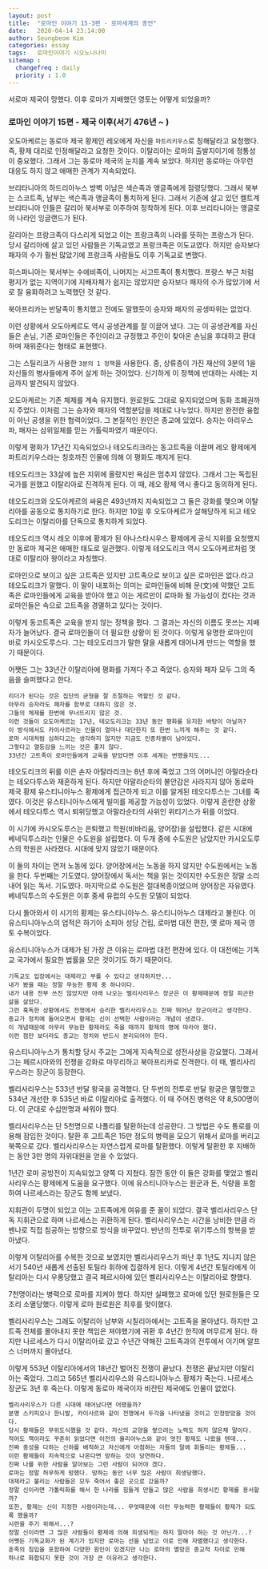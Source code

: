 ```yaml
---
layout: post
title:  "로마인 이야기 15-3편 - 로마세계의 종언"
date:   2020-04-14 23:14:00
author: Seungbeom Kim
categories: essay
tags:	로마인이야기 시오노나나미
sitemap :
  changefreq : daily
  priority : 1.0
---
```


서로마 제국이 망했다. 이후 로마가 지배했던 영토는 어떻게 되었을까?

### 로마인 이야기 15편 - 제국 이후(서기 476년 ~ )

오도아케르는 동로마 제국 황제인 레오에게 자신을 `파트리키우스`로 칭해달라고 요청했다. 즉, 황제 대리로 인정해달라고 요청한 것이다. 이탈리아는 로마의 출발지이기에 정통성이 중요했다. 그래서 그는 동로마 제국의 눈치를 계속 보았다. 하지만 동로마는 아무런 대응도 하지 않고 애매한 관계가 지속되었다.

브리타니아의 하드리아누스 방벽 이남은 색슨족과 앵글족에게 점령당했다. 그래서 북부는 스코트족, 남부는 색슨족과 앵글족이 통치하게 된다. 그래서 기존에 살고 있던 켈트계 브리타니아 인들은 갈리아 북서부로 이주하여 정착하게 된다. 이후 브리타니아는 앵글로의 나라인 잉글랜드가 된다.

갈리아는 프랑크족이 다스리게 되었고 이는 프랑크족의 나라를 뜻하는 프랑스가 된다. 당시 갈리아에 살고 있던 사람들은 기독교였고 프랑크족은 이도교였다. 하지만 승자보다 패자의 수가 훨씬 많았기에 프랑크족 사람들도 이후 기독교로 변했다.

히스파니아는 북서부는 수에비족이, 나머지는 서고트족이 통치했다. 프랑스 부근 처럼 평지가 없는 지역이기에 지배자체가 쉽지는 않았지만 승자보다 패자의 수가 많았기에 서로 잘 융화하려고 노력했던 것 같다.

북아프리카는 반달족이 통치했고 전에도 말했듯이 승자와 패자의 공생따위는 없었다.

이런 상황에서 오도아케르도 역시 공생관계를 잘 이끌어 냈다. 그는 이 공생관계를 자신들은 손님, 기존 로마인들은 주인이라고 규정했고 주인이 찾아온 손님을 후대하고 환대하며 재워준다는 형태로 표현했다.

그는 스틸리코가 사용한 `3분의 1 정책`을 사용한다. 중, 상류층이 가진 재산의 3분의 1을 자신들의 병사들에게 주어 살게 하는 것이었다. 신기하게 이 정책에 반대하는 사례는 지금까지 발견되지 않았다.

오도아케르는 기존 체제를 계속 유지했다. 원로원도 그대로 유지되었으며 동화 조폐권까지 주었다. 이처럼 그는 승자와 패자의 역할분담을 제대로 나누었다. 하지만 완전한 융합이 아닌 공생을 위한 협력이었다. 그 본질적인 원인은 종교에 있었다. 승자는 아리우스파, 패자는 삼위일체를 믿는 가톨릭파였기 때문이다.

이렇게 평화가 17년간 지속되었으나 테오도리크라는 동고트족을 이끌며 레오 황제에게 파트리키우스라는 칭호까진 인물에 의해 이 평화도 깨지게 된다.

테오도리크는 33살에 높은 지위에 올랐지만 욕심은 멈추지 않았다. 그래서 그는 독립된 국가를 원했고 이탈리아로 진격하게 된다. 이 때, 레오 황제 역시 좋다고 동의하게 된다.

테오도리크와 오도아케르의 싸움은 493년까지 지속되었고 그 둘은 강화를 맺으며 이탈리아를 공동으로 통치하기로 한다. 하지만 10일 후 오도아케르가 살해당하게 되고 테오도리크는 이탈리아를 단독으로 통치하게 되었다.

테오도리크 역시 레오 이후에 황제가 된 아나스타시우스 황제에게 공식 지위를 요청했지만 동로마 제국은 애매한 태도로 일관했다. 이렇게 테오도리크 역시 오도아케르처럼 멋대로 이탈리아 왕이라고 자칭했다.

로마인으로 보이고 싶은 고트족은 있지만 고트족으로 보이고 싶은 로마인은 없다.라고 테오도리크가 말했다. 이 말이 내포하는 의미는 로마인들에 비해 문(文)에 약했던 고트족은 로마인들에게 교육을 받아야 했고 이는 게르만이 로마화 될 가능성이 컸다는 것과 로마인들은 속으로 고트족을 경멸하고 있다는 것이다.

이렇게 동코트족은 교육을 받지 않는 정책을 폈다. 그 결과는 자신의 이름도 못쓰는 지배자가 늘어났다. 결국 로마인들이 더 필요한 상황이 된 것이다. 이렇게 유명한 로마인이 바로 카시오도루스다. 그는 테오도리크가 말한 말을 새롭게 태어나게 만드는 역할을 했기 때문이다.

어쨋든 그는 33년간 이탈리아에 평화를 가져다 주고 죽었다. 승자와 패자 모두 그의 죽음을 슬퍼했다고 한다.

```
리더가 된다는 것은 집단의 균형을 잘 조절하는 역할인 것 같다.
아무리 승자라도 패자를 함부로 대하지 않은 것.
그들의 체제를 한번에 무너뜨리지 않은 것.
이런 것들이 오도아케르는 17년, 테오도리크는 33년 동안 평화를 유지한 바탕이 아닐까?
이 방식에서도 카이사르라는 인물이 얼마나 대단한지 또 한번 느끼게 해주는 것 같다.
로마 시대처럼 심하다고는 생각하지 않지만 지금도 인종차별이 남아있다.
그렇다고 열등감을 느끼는 것은 좋지 않다.
33년간 고트족이 로마인들에게 교육을 받았다면 이후 세계는 변했을지도...
```

테오도리크의 뒤를 이은 손자 아탈라리크는 8년 후에 죽었고 그의 어머니인 아말라순타는 테오다투스와 재혼하게 된다. 하지만 아말라순타의 불안감은 사라지지 않아 동로마 제국 황제 유스티니아누스 황제에게 접근하게 되고 이를 알게된 테오다투스는 그녀를 죽였다. 이것은 유스티니아누스에게 빌미를 제공할 가능성이 있었다. 이렇게 혼란한 상황에서 테오다투스 역시 퇴위당했고 아말라순타의 사위인 위티기스가 뒤를 이었다.

이 시기에 카시오도루스는 은퇴했고 학원(비바리움, 양어장)을 설립했다. 같은 시대에 베네딕투스라는 인물은 수도원을 설립했다. 이 두개 중에 수도원은 남았지만 카시오도루스의 학원은 사라졌다. 시대에 맞지 않았기 때문이다.

이 둘의 차이는 먼저 노동에 있다. 양어장에서는 노동을 하지 않지만 수도원에서는 노동을 한다. 두번째는 기도였다. 양어장에서 독서는 책을 읽는 것이지만 수도원은 정말 소리내어 읽는 독서. 기도였다. 마지막으로 수도원은 절대복종이었으며 양어장은 자유였다. 베네딕투스의 수도원은 이후 중세 유럽의 수도원 모델이 되었다.

다시 돌아와서 이 시기의 황제는 유스티니아누스. 유스티니아누스 대제라고 불린다. 이 유스티니아누스의 업적은 하기아 소피아 성당 건립, 로마법 대전 편찬, 옛 로마 제국 영토 수복이었다.

유스티니아누스가 대제가 된 가장 큰 이유는 로마법 대전 편찬에 있다. 이 대전에는 기독교 국가에서 필요한 법률을 모은 것이기도 하기 때문이다.

```
기독교도 입장에서는 대제라고 부를 수 있다고 생각하지만...
내가 봤을 때는 정말 무능한 황제 중 하나이다.
내가 내용 전부 쓰진 않았지만 아래 나오는 벨리사리우스 장군은 이 황제때문에 정말 피곤한 삶을 살았다.
그런 혹독한 상황에서도 전쟁에서 승리한 벨리사리우스는 진짜 뛰어난 장군이라고 생각한다.
종교가 정치에 들어오면서 황제는 신이 선택한 사람이라는 개념이 생겼다.
이 개념때문에 아무리 무능한 황제라도 죽을 때까지 황제의 명에 따라야 했다.
이런 점만 보더라도 종교는 정치와 반드시 분리되어야 한다.
```

유스티니아누스가 통치할 당시 주교는 그에게 지속적으로 성전사상을 강요했다. 그래서 그는 페르시아와의 전쟁을 강화로 마무리하고 북아프리카로 진격한다. 이 때, 벨리사리우스라는 장군이 등장한다.

벨리사리우스는 533년 반달 왕국을 공격했다. 단 두번의 전투로 반달 왕궁은 멸망했고 534년 개선한 후 535년 바로 이탈리아로 출격했다. 이 때 주어진 병력은 약 8,500명이다. 이 군대로 수십만명과 싸워야 했다.

벨리사리우스는 단 5천명으로 나폴리를 탈환하는데 성공한다. 그 방법은 수도 통로를 이용해 잠입한 것이다. 탈환 후 고트족은 15만 정도의 병력을 모으기 위해서 로마를 버리고 북쪽으로 갔다. 벨리사리우스는 자연스럽게 로마를 탈환했다. 이렇게 탈환한 후 지배하는 동안 3만 명의 자위대원을 얻을 수 있었다.

1년간 로마 공방전이 지속되었고 양쪽 다 지쳤다. 잠깐 동안 이 둘은 강화를 맺었고 벨리사리우스는 황제에게 도움을 요구했다. 이에 유스티니아누스는 원군과 돈, 식량을 포함하여 나르세스라는 장군도 함께 보냈다.

지휘관이 두명이 되었고 이는 고트족에게 여유를 준 꼴이 되었다. 결국 벨리사리우스 단독 지휘관으로 하며 나르세스는 귀환하게 된다. 벨리사리우스는 시간을 낭비한 만큼 라벤나로 직접 침공하는 방향으로 방식을 바꾸었다. 반년의 전투로 위기투스의 항복을 받아냈다.

이렇게 이탈리아를 수복한 것으로 보였지만 벨리사리우스가 떠난 후 1년도 지나지 않은 서기 540년 새롭게 선출된 토틸라 휘하에 집결하게 된다. 이렇게 4년간 토틸라에게 이탈리아는 다시 우롱당했고 결국 페르시아에 있던 벨리사리우스는 이탈리아로 향했다.

7천명이라는 병력으로 로마를 지켜야 했다. 하지만 실패했고 로마에 있던 원로원들은 모조리 소멸당했다. 이렇게 로마 원로원은 최후를 맞이했다.

벨리사리우스는 그래도 이탈리아 남부와 시칠리아에서는 고트족을 몰아냈다. 하지만 고트족 전체를 몰아내지 못한 책임은 져야했기에 귀환 후 4년간 한직에 머무르게 된다. 하지만 나르세스가 다시 이탈리아로 갔고 수년간 약해진 고트족과의 전투에서 이기며 알프스 너머까지 몰아냈다.

이렇게 553년 이탈리아에서의 18년간 벌어진 전쟁이 끝났다. 전쟁은 끝났지만 이탈리아는 죽었다. 그리고 565년 벨리사리우스와 유스티니아누스 황제가 죽는다. 나르세스 장군도 3년 후 죽는다. 이렇게 동로마 제국이자 비잔틴 제국에도 인물이 없었다.

```
벨리사리우스가 다른 시대에 태어났다면 어땠을까?
분명 스키피오나 한니발, 카이사르와 같이 전쟁에서 두각을 나타냈을 것이고 인정받았을 것이다.
당시 황제들은 무위도식했을 것 같다. 자신의 교양을 쌓으려는 노력도 하지 않은채 말이다.
적어도 책이라도 꾸준히 읽었다면 이전의 율리아누스와 같이 멋진 황제도 나왔을 텐데...
진짜 충성을 다하는 신하를 배척하고 자신에게 아첨하는 자들의 말에 휘둘리는 황제들...
이런 황제들이 지속적으로 나온다면 망하는 것이 당연하다.
진짜 나를 위한 사람을 알아보는 그런 사람이 되어야 겠다.
로마는 정말 허무하게 망했다. 망하는 동안 너무 많은 사람이 희생당했다.
대제라고 불리는 사람들은 모두 죽어서 좋은 곳으로 갔을까?
정말 신이라면 가톨릭화를 해서 한 나라를 힘들게 만들고 많은 사람을 희생시킨 황제를 용서할까?
또한, 황제는 신이 지정한 사람이라는데... 무엇때문에 이런 무능력한 황제들이 황제가 되도록 했을까?
시련을 주기 위해서...?
정말 신이라면 그 많은 사람들이 황제에 의해 희생되게는 하지 말아야 하는 것 아닌가...?
어쨋든 기독교화가 된 계기가 있지만 로마는 선을 넘었고 이로 인해 자멸했다고 생각한다.
훈족의 침입을 포함하여 다양한 원인이 있겠지만 나는 로마의 멸망은 종교적 차이로 인해
하나로 화합되지 못한 것이 가장 큰 이유라고 생각한다.
```
